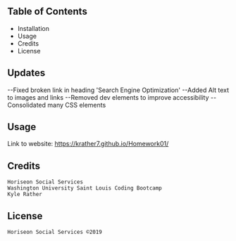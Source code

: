 ## Table of Contents

* Installation
* Usage
* Credits
* License

## Updates
--Fixed broken link in heading 'Search Engine Optimization'
--Added Alt text to images and links
--Removed dev elements to improve accessibility
--Consolidated many CSS elements

## Usage
Link to website:
https://krather7.github.io/Homework01/

## Credits
	Horiseon Social Services
	Washington University Saint Louis Coding Bootcamp
	Kyle Rather

## License
	Horiseon Social Services ©2019